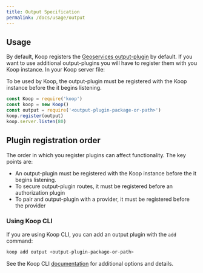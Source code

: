 ```yaml
---
title: Output Specification
permalink: /docs/usage/output
---
```


## Usage

By default, Koop registers the [Geoservices output-plugin](https://github.com/koopjs/koop-output-geoservices) by default.  If you want to use additional output-plugins you will have to register them with you Koop instance. In your Koop server file:

To be used by Koop, the output-plugin must be registered with the Koop instance before the it begins listening.

```js
const Koop = require('koop')
const koop = new Koop()
const output = require('<output-plugin-package-or-path>')
koop.register(output)
koop.server.listen(80)
```

## Plugin registration order
The order in which you register plugins can affect functionality.  The key points are:  

* An output-plugin must be registered with the Koop instance before the it begins listening.
* To secure output-plugin routes, it must be registered before an authorization plugin
* To pair and output-plugin with a provider, it must be registered before the provider

### Using Koop CLI

If you are using Koop CLI, you can add an output plugin with the `add` command:

```bash
koop add output <output-plugin-package-or-path>
```

See the Koop CLI [documentation](https://github.com/koopjs/koop-cli#add) for additional options and details.